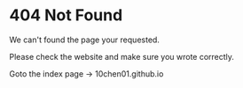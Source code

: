 <link rel="stylesheet" href="./node_modules/bootstrap/dist/css/bootstrap.min.css" /> 

# 404 Not Found

We can't found the page your requested.

Please check the website and make sure you wrote correctly.

Goto the index page -> <a class="">10chen01.github.io</a>
